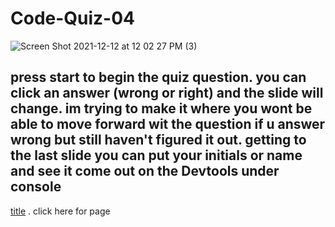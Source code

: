 # Code-Quiz-04

![Screen Shot 2021-12-12 at 12 02 27 PM (3)](https://user-images.githubusercontent.com/92010483/145726915-b31762b1-8254-4207-9d3e-b69b0e8876e8.png)

## press start to begin the quiz question. you can click an answer (wrong or right) and the slide will change. im trying to make it where you wont be able to move forward wit the question if u answer wrong but still haven't figured it out. getting to the last slide you can put your initials or name and see it come out on the Devtools under console

[title](https://guzmang2023.github.io/Code-Quiz-04/) . click here for page
